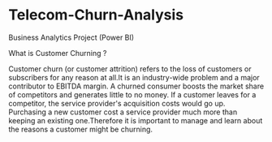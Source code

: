 # Telecom-Churn-Analysis
Business Analytics Project (Power BI)

What is Customer Churning ?


Customer churn (or customer attrition) refers to the loss of customers or subscribers for any reason at all.It is an industry-wide problem and a major contributor to EBITDA margin. 
A churned consumer boosts the market share of competitors and generates little to no money. If a customer leaves for a competitor, the service provider's acquisition costs would go up. Purchasing a new customer cost a service provider much more than keeping an existing one.Therefore it is important to manage and learn about the reasons a customer might be churning.

